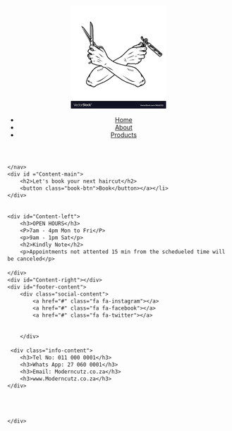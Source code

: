 <!DOCTYPE html>
<html>
<head>
    <link href="https://fonts.googleapis.com/css2?family=Dosis:wght@200;400;600&family=Overpass:ital,wght@0,200;0,300;1,300&display=swap">
    <link rel="stylesheet" href="./style.css">
    <link rel="stylesheet" href="https://cdnjs.cloudflare.com/ajax/libs/font-awesome/4.7.0/css/font-awesome.min.css">

</head>

<div class=" container">
    <nav>
        <header class="header">
            <img src="cutz.png">
          <ul class="main-nav">
              <li><a href="#">Home</a></li>
              <li><a href="#">About</a></li>
              <li><a href="#">Products</a></li>
          </ul>
        </header> 
        

    </nav>
    <div id ="Content-main">
        <h2>Let's book your next haircut</h2>
        <button class="book-btn">Book</button></a></li>
    </div>

    
    <div id="Content-left">
        <h3>OPEN HOURS</h3>
        <P>7am - 4pm Mon to Fri</P>
        <p>9am - 1pm Sat</p>
        <h2>Kindly Note</h2>
        <p>Appointments not attented 15 min from the schedueled time will be canceled</p>

    </div>
    <div id="Content-right"></div> 
    <div id="footer-content">
        <div class="social-content">
            <a href="#" class="fa fa-instagram"></a>
            <a href="#" class="fa fa-facebook"></a>
            <a href="#" class="fa fa-twitter"></a>


        </div>
      
     <div class="info-content">
        <h3>Tel No: 011 000 0001</h3>
        <h3>Whats App: 27 060 0001</h3>
        <h3>Email: Moderncutz.co.za</h3>
        <h3>www.Moderncutz.co.za</h3>
    </div>

            
    

    </div>

</div>    

        
  
    
        
              
                

